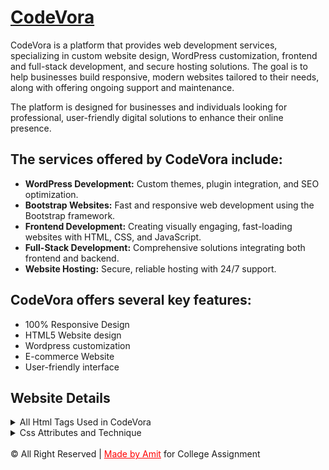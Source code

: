 # <a href="https://codevora.netlify.app">CodeVora</a>
CodeVora is a platform that provides web development services, specializing in custom website design, WordPress customization, frontend and full-stack development, and secure hosting solutions. The goal is to help businesses build responsive, modern websites tailored to their needs, along with offering ongoing support and maintenance.

The platform is designed for businesses and individuals looking for professional, user-friendly digital solutions to enhance their online presence.

## The services offered by CodeVora include:

- **WordPress Development:** Custom themes, plugin integration, and SEO optimization.
- **Bootstrap Websites:** Fast and responsive web development using the Bootstrap framework.
- **Frontend Development:** Creating visually engaging, fast-loading websites with HTML, CSS, and JavaScript.
- **Full-Stack Development:** Comprehensive solutions integrating both frontend and backend.
- **Website Hosting:** Secure, reliable hosting with 24/7 support.


## CodeVora offers several key features:

- 100% Responsive Design
- HTML5 Website design
- Wordpress customization
- E-commerce Website
- User-friendly interface

## Website Details
<details>
  <summary>All Html Tags Used in CodeVora</summary>
  <p>

### 1. **Document Structure Tags**
- `<!DOCTYPE html>`: Defines the document type and version (HTML5).
- `<html>`: The root element of the HTML document.
- `<head>`: Contains metadata and links to resources (e.g., stylesheets, scripts).
- `<body>`: Contains the visible content of the HTML document.

### 2. **Metadata and Resource Tags**
- `<meta>`: Defines metadata about the document (charset, viewport, description).
- `<title>`: Sets the title of the document (displayed in the browser tab).
- `<link>`: Links external resources (e.g., CSS stylesheets).

### 3. **Typography and Headings**
- `<h1>`, `<h2>`, `<h3>`, `<h4>`, `<h5>`: Heading elements for different levels of importance.
- `<p>`: Paragraph tag, used to create blocks of text.
- `<strong>`: Represents strong importance (bold text).
- `<caption>`: Defines a table caption or heading for a form.

### 4. **Forms**
- `<form>`: Represents a form used to collect user input.
- `<input>`: Defines input fields in the form (text, email, etc.).
- `<select>`: Defines a dropdown list.
- `<option>`: Represents individual options in the dropdown list.
- `<textarea>`: A multi-line text input field.
- `<button>`: Represents a clickable button for submitting forms.

### 5. **Lists**
- `<ul>`: Unordered list.
- `<li>`: List items inside the unordered list.

### 6. **Navigation and Links**
- `<nav>`: Defines the navigation section.
- `<a>`: Anchor tag, used to create hyperlinks.
- `<ul>`: Unordered list for navigation links.
- `<li>`: List item for each navigation link.

### 7. **Media and Images**
- `<img>`: Used to display images.

### 8. **Bootstrap Layout and Components**
- `<div>`: Division or section of content, commonly used as a container.
- `<span>`: Inline container for styling or grouping inline elements.
- `<button>`: Represents a clickable button (for toggling and closing elements like alerts).
- `<nav>`: Bootstrap's navigation bar structure.
- `<ul>`: Bootstrap's navigation bar list.
- `<li>`: Bootstrap's navigation list items.
- `<a>`: Anchor links in the navbar.
- `<select>`: Dropdown list.
- `<option>`: Options in the dropdown.

### 9. **Cards (Bootstrap Component)**
- `<div>`: Container for Bootstrap card components.
- `<a>`: Links the card to another page.
- `<h5>`: Card titles.
- `<p>`: Card text.

### 10. **Interactive Elements**
- `<button>`: Used for various interactive elements like submitting forms or dismissing alerts.
- `<a>`: Links or buttons for navigation.

### 11. **Footer**
- `<footer>`: Defines the footer section of the webpage.

### 12. **Scripts**
- `<script>`: Used to include JavaScript libraries or write custom scripts.

### Summary of Tags Used:

- **Structural Tags:** `html`, `head`, `meta`, `title`, `body`
- **Navigation & Links:** `nav`, `ul`, `li`, `a`
- **Headings & Text:** `h1`, `h2`, `h3`, `h4`, `h5`, `p`, `strong`
- **Forms:** `form`, `input`, `select`, `option`, `textarea`, `button`
- **Lists:** `ul`, `li`
- **Media:** `img`
- **Bootstrap Components:** `div`, `nav`, `button`, `span`
- **Footer:** `footer`
- **Scripts:** `script`

</p>
</details>

<details>
  <summary>Css Attributes and Technique</summary>
  <p>

### 1. **Box Model Properties**:
   - `margin`: Controls the space outside an element.
   - `padding`: Controls the space inside an element, between its content and its border.
   - `border`: Adds a border around an element, with customizable width, style, and color.
   - `width` and `height`: Define the width and height of an element.

### 2. **Text and Font Properties**:
   - `font-size`: Defines the size of the text (e.g., `1vw`, `xx-large`).
   - `font-family`: Sets the typeface used for text (e.g., `monospace`).
   - `text-align`: Aligns text horizontally (e.g., `center`).
   - `text-transform`: Controls text capitalization (e.g., `uppercase`, `capitalize`).
   - `list-style-type`: Defines the type of list item marker (e.g., `square`, `none`).
   - `color`: Sets the text color.

### 3. **Positioning and Layout**:
   - `position`: Specifies how an element is positioned (e.g., `fixed`, `relative`, `absolute`).
   - `display`: Defines the display behavior of an element (e.g., `flex`, `block`).
   - `flex-direction`: Specifies the direction of the flexible items (e.g., `row`, `column`).
   - `justify-content`: Aligns flex items along the main axis (e.g., `center`, `space-evenly`).
   - `align-items`: Aligns flex items along the cross axis.
   - `flex-grow`: Specifies how much an item will grow relative to the rest.
   - `overflow`: Controls how content that exceeds the container is handled (e.g., `hidden`).

### 4. **Background and Borders**:
   - `background-color`: Sets the background color of an element.
   - `background-image`: Specifies an image to use as the background.
   - `background-position`: Positions the background image.
   - `background-attachment`: Specifies whether the background image is fixed or scrolls with the page (e.g., `fixed`).
   - `background-size`: Adjusts the size of the background image (e.g., `contain`).
   - `border-radius`: Defines rounded corners for borders.

### 5. **Animations**:
   - `@keyframes`: Defines keyframes for CSS animations (e.g., `active`, `slider`, `bounce`).
   - `animation`: Specifies how the animation behaves, including its duration, timing function, and iteration (e.g., `animation: slider 20s steps(1) infinite normal;`).
   - `transform`: Applies transformations (e.g., `translate` for moving an element).

### 6. **Transitions and Hover Effects**:
   - `:hover`: Defines styles for an element when hovered over (e.g., background color change, padding adjustment).
   - `transition`: Defines the transition effect for changes in an element's style.

### 7. **Responsive Design**:
   - `@media`: Media queries that apply different styles based on device size (e.g., `max-width: 600px`).
   - `vw`, `vh`: Viewport width and height units used for responsive sizing.

### 8. **Forms**:
   - `input`, `textarea`, `select`: Styles for form elements such as input fields, text areas, and dropdowns.
   - `outline`: Removes the default focus outline from form elements.
   - `cursor`: Changes the cursor style (e.g., `pointer` for buttons).

### 9. **Miscellaneous**:
   - `z-index`: Controls the stacking order of positioned elements.
   - `flex-wrap`: Allows flex items to wrap onto multiple lines.
</p>
</details>

<br>

<footer>&copy All Right Reserved | <a style="color:red;" href="https://github.com/Unknown4089863" align="center">Made by Amit</a> for College Assignment</footer>
